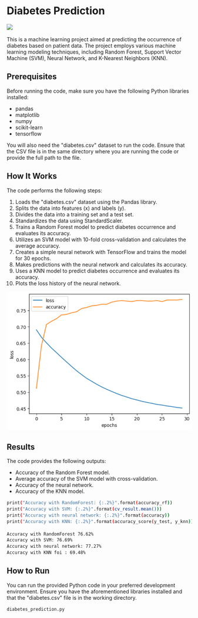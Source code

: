 # Diabetes Prediction

<img src="https://www.endocrinologyadvisor.com/wp-content/uploads/sites/9/2019/06/diabetes_G_1047558940.jpg"/>

This is a machine learning project aimed at predicting the occurrence of diabetes based on patient data. The project employs various machine learning modeling techniques, including Random Forest, Support Vector Machine (SVM), Neural Network, and K-Nearest Neighbors (KNN).

## Prerequisites

Before running the code, make sure you have the following Python libraries installed:

- pandas
- matplotlib
- numpy
- scikit-learn
- tensorflow

You will also need the "diabetes.csv" dataset to run the code. Ensure that the CSV file is in the same directory where you are running the code or provide the full path to the file.

## How It Works

The code performs the following steps:

1. Loads the "diabetes.csv" dataset using the Pandas library.
2. Splits the data into features (x) and labels (y).
3. Divides the data into a training set and a test set.
4. Standardizes the data using StandardScaler.
5. Trains a Random Forest model to predict diabetes occurrence and evaluates its accuracy.
6. Utilizes an SVM model with 10-fold cross-validation and calculates the average accuracy.
7. Creates a simple neural network with TensorFlow and trains the model for 30 epochs.
8. Makes predictions with the neural network and calculates its accuracy.
9. Uses a KNN model to predict diabetes occurrence and evaluates its accuracy.
10. Plots the loss history of the neural network.

<img src="diabetes_loss.png"/>

## Results

The code provides the following outputs:

- Accuracy of the Random Forest model.
- Average accuracy of the SVM model with cross-validation.
- Accuracy of the neural network.
- Accuracy of the KNN model.

```bash
print("Accuracy with RandomForest: {:.2%}".format(accuracy_rf))
print("Accuracy with SVM: {:.2%}".format(cv_result.mean()))
print("Accuracy with neural network: {:.2%}".format(accuracy))
print("Accuracy with KNN: {:.2%}".format(accuracy_score(y_test, y_knn)))
     
Accuracy with RandomForest 76.62%
Accuracy with SVM: 76.69%
Accuracy with neural network: 77.27%
Accuracy with KNN foi : 69.48%
```

## How to Run

You can run the provided Python code in your preferred development environment. Ensure you have the aforementioned libraries installed and that the "diabetes.csv" file is in the working directory.

```bash
diabetes_prediction.py
```
